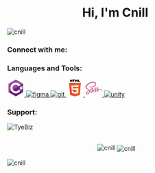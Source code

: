 <h1 align="center">Hi, I'm Cnill</h1>
<p align="left"> <img src="https://komarev.com/ghpvc/?username=cnill&label=Profile%20views&color=0e75b6&style=flat" alt="cnill" /> </p>

<h3 align="left">Connect with me:</h3>
<p align="left">
</p>

<h3 align="left">Languages and Tools:</h3>
<p align="left"> <a href="https://www.w3schools.com/cs/" target="_blank" rel="noreferrer"> <img src="https://raw.githubusercontent.com/devicons/devicon/master/icons/csharp/csharp-original.svg" alt="csharp" width="40" height="40"/> </a> <a href="https://www.figma.com/" target="_blank" rel="noreferrer"> <img src="https://www.vectorlogo.zone/logos/figma/figma-icon.svg" alt="figma" width="40" height="40"/> </a> <a href="https://git-scm.com/" target="_blank" rel="noreferrer"> <img src="https://www.vectorlogo.zone/logos/git-scm/git-scm-icon.svg" alt="git" width="40" height="40"/> </a> <a href="https://www.w3.org/html/" target="_blank" rel="noreferrer"> <img src="https://raw.githubusercontent.com/devicons/devicon/master/icons/html5/html5-original-wordmark.svg" alt="html5" width="40" height="40"/> </a> <a href="https://sass-lang.com" target="_blank" rel="noreferrer"> <img src="https://raw.githubusercontent.com/devicons/devicon/master/icons/sass/sass-original.svg" alt="sass" width="40" height="40"/> </a> <a href="https://unity.com/" target="_blank" rel="noreferrer"> <img src="https://www.vectorlogo.zone/logos/unity3d/unity3d-icon.svg" alt="unity" width="40" height="40"/> </a> </p>

<h3 align="left">Support:</h3>
<p><a href="https://ko-fi.com/TyeBiz"> <img align="left" src="https://cdn.ko-fi.com/cdn/kofi3.png?v=3" height="50" width="210" alt="TyeBiz" /></a></p><br><br>

<p><img align="left" src="https://github-readme-stats.vercel.app/api/top-langs?username=cnill&show_icons=true&locale=en&layout=compact" alt="cnill" /></p>

<p>&nbsp;<img align="center" src="https://github-readme-stats.vercel.app/api?username=cnill&show_icons=true&locale=en" alt="cnill" /></p>

<p><img align="center" src="https://github-readme-streak-stats.herokuapp.com/?user=cnill&" alt="cnill" /></p>
